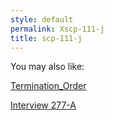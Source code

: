 ```yaml
---
style: default
permalink: Xscp-111-j
title: scp-111-j
---
```

You may also like:

[Termination_Order](http://scp-wiki.net/termination-order)

[Interview 277-A](http://scp-wiki.net/277interview)
